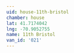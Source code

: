 ```yaml
---
uid: house-11th-bristol
chamber: house
lat: 41.7174042
lng: -70.9052755
name: 11th Bristol
van_id: '021'
---
```

